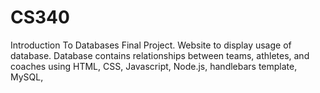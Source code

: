 # CS340
Introduction To Databases Final Project. Website to display usage of database. Database contains relationships between teams, athletes, and coaches using HTML, CSS, Javascript, Node.js, handlebars template, MySQL, 
